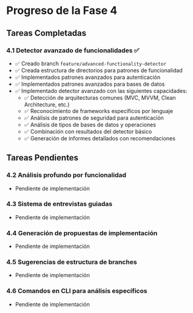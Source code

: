 # Progreso de la Fase 4

## Tareas Completadas

### 4.1 Detector avanzado de funcionalidades ✅
- ✅ Creado branch `feature/advanced-functionality-detector`
- ✅ Creada estructura de directorios para patrones de funcionalidad
- ✅ Implementados patrones avanzados para autenticación
- ✅ Implementados patrones avanzados para bases de datos
- ✅ Implementado detector avanzado con las siguientes capacidades:
  - ✅ Detección de arquitecturas comunes (MVC, MVVM, Clean Architecture, etc.)
  - ✅ Reconocimiento de frameworks específicos por lenguaje
  - ✅ Análisis de patrones de seguridad para autenticación
  - ✅ Análisis de tipos de bases de datos y operaciones
  - ✅ Combinación con resultados del detector básico
  - ✅ Generación de informes detallados con recomendaciones

## Tareas Pendientes

### 4.2 Análisis profundo por funcionalidad
- Pendiente de implementación

### 4.3 Sistema de entrevistas guiadas
- Pendiente de implementación

### 4.4 Generación de propuestas de implementación
- Pendiente de implementación

### 4.5 Sugerencias de estructura de branches
- Pendiente de implementación

### 4.6 Comandos en CLI para análisis específicos
- Pendiente de implementación
